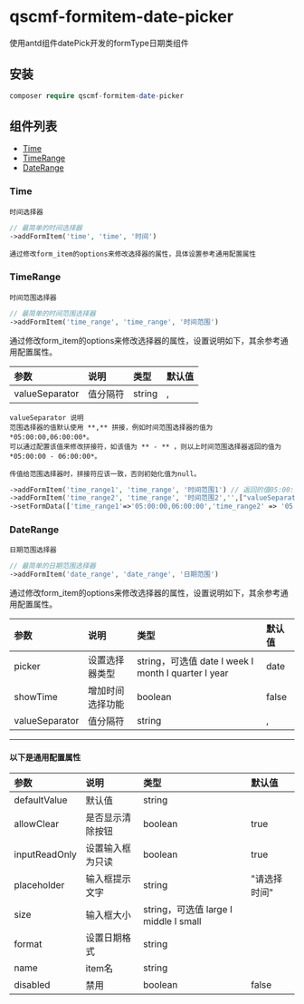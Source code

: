 # qscmf-formitem-date-picker
使用antd组件datePick开发的formType日期类组件

## 安装

```php
composer require qscmf-formitem-date-picker
```

## 组件列表
+ [Time](https://github.com/quansitech/qscmf-formitem-date-picker#Time)
+ [TimeRange](https://github.com/quansitech/qscmf-formitem-date-picker#TimeRange)
+ [DateRange](https://github.com/quansitech/qscmf-formitem-date-picker#DateRange)


### Time
```label
时间选择器
```

```php
// 最简单的时间选择器
->addFormItem('time', 'time', '时间')
```

```label
通过修改form_item的options来修改选择器的属性，具体设置参考通用配置属性
```

### TimeRange
```label
时间范围选择器
```

```php
// 最简单的时间范围选择器
->addFormItem('time_range', 'time_range', '时间范围')
```

通过修改form_item的options来修改选择器的属性，设置说明如下，其余参考通用配置属性。

| 参数 | 说明 | 类型 | 默认值 |
|:---------- |:----------|:----------|:----------|
| valueSeparator | 值分隔符 | string | , |


```lebal
valueSeparator 说明
范围选择器的值默认使用 **,** 拼接，例如时间范围选择器的值为 *05:00:00,06:00:00*。
可以通过配置该值来修改拼接符，如该值为 ** - ** ，则以上时间范围选择器返回的值为 *05:00:00 - 06:00:00*。

传值给范围选择器时，拼接符应该一致，否则初始化值为null。
```

```php
->addFormItem('time_range1', 'time_range', '时间范围1') // 返回的值05:00:00,06:00:00
->addFormItem('time_range2', 'time_range', '时间范围2','',["valueSeparator" => " - "]) // 返回的值05:00:00 - 06:00:00
->setFormData(['time_range1'=>'05:00:00,06:00:00','time_range2' => '05:00:00 - 06:00:00'])
```

### DateRange
```label
日期范围选择器
```

```php
// 最简单的日期范围选择器
->addFormItem('date_range', 'date_range', '日期范围')
```

通过修改form_item的options来修改选择器的属性，设置说明如下，其余参考通用配置属性。

| 参数 | 说明 | 类型 | 默认值 |
|:---------- |:----------|:----------|:----------|
| picker | 设置选择器类型 | string，可选值 date I week I month I quarter I year | date |
| showTime | 增加时间选择功能 | boolean | false |
| valueSeparator | 值分隔符 | string | , |


***

#### 以下是通用配置属性

| 参数 | 说明 | 类型 | 默认值 |
|:---------- |:----------|:----------|:----------|
| defaultValue | 默认值 | string |  |
| allowClear | 是否显示清除按钮 | boolean | true |
| inputReadOnly | 设置输入框为只读 | boolean | true |
| placeholder | 输入框提示文字 | string | "请选择时间" |
| size | 输入框大小 | string，可选值 large I middle I small |  |
| format | 设置日期格式 | string |  |
| name | item名 | string |  |
| disabled | 禁用 | boolean | false |